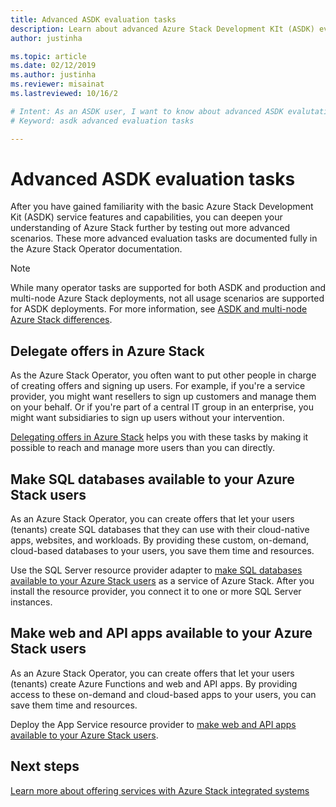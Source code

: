 ```yaml
---
title: Advanced ASDK evaluation tasks 
description: Learn about advanced Azure Stack Development KIt (ASDK) evaluation tasks.
author: justinha

ms.topic: article
ms.date: 02/12/2019
ms.author: justinha
ms.reviewer: misainat
ms.lastreviewed: 10/16/2

# Intent: As an ASDK user, I want to know about advanced ASDK evalutation tasks to save my tenants time and resources.
# Keyword: asdk advanced evaluation tasks

---
```



# Advanced ASDK evaluation tasks
After you have gained familiarity with the basic Azure Stack Development Kit (ASDK) service features and capabilities, you can deepen your understanding of Azure Stack further by testing out more advanced scenarios. These more advanced evaluation tasks are documented fully in the Azure Stack Operator documentation.

> [!NOTE]
> While many operator tasks are supported for both ASDK and production and multi-node Azure Stack deployments, not all usage scenarios are supported for ASDK deployments. For more information, see [ASDK and multi-node Azure Stack differences](asdk-what-is.md#asdk-and-multi-node-azure-stack-hub-differences).

## Delegate offers in Azure Stack
As the Azure Stack Operator, you often want to put other people in charge of creating offers and signing up users. For example, if you're a service provider, you might want resellers to sign up customers and manage them on your behalf. Or if you're part of a central IT group in an enterprise, you might want subsidiaries to sign up users without your intervention.

[Delegating offers in Azure Stack](../operator/azure-stack-delegated-provider.md) helps you with these tasks by making it possible to reach and manage more users than you can directly.

## Make SQL databases available to your Azure Stack users
As an Azure Stack Operator, you can create offers that let your users (tenants) create SQL databases that they can use with their cloud-native apps, websites, and workloads. By providing these custom, on-demand, cloud-based databases to your users, you save them time and resources.

Use the SQL Server resource provider adapter to [make SQL databases available to your Azure Stack users](../operator/azure-stack-tutorial-sql-server.md) as a service of Azure Stack. After you install the resource provider, you connect it to one or more SQL Server instances.

## Make web and API apps available to your Azure Stack users
As an Azure Stack Operator, you can create offers that let your users (tenants) create Azure Functions and web and API apps. By providing access to these on-demand and cloud-based apps to your users, you can save them time and resources.

Deploy the App Service resource provider to [make web and API apps available to your Azure Stack users](../operator/azure-stack-tutorial-app-service.md).

## Next steps

[Learn more about offering services with Azure Stack integrated systems](../operator/service-plan-offer-subscription-overview.md)
